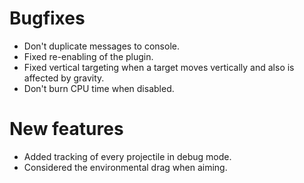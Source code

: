# Bugfixes
* Don't duplicate messages to console.
* Fixed re-enabling of the plugin.
* Fixed vertical targeting when a target moves vertically and also is affected by gravity.
* Don't burn CPU time when disabled.

# New features
* Added tracking of every projectile in debug mode.
* Considered the environmental drag when aiming.
